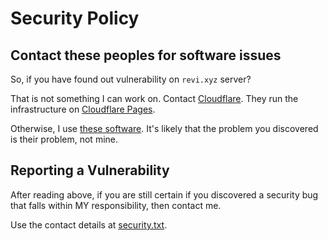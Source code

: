 <!--
SPDX-FileCopyrightText: (C) 2024 Hong Yongmin (https://revi.xyz/) <yewon@revi.email>

SPDX-License-Identifier: Apache-2.0

Licensed under the Apache License, Version 2.0 (the "License");
you may not use this file except in compliance with the License.
You may obtain a copy of the License at

http://www.apache.org/licenses/LICENSE-2.0

Unless required by applicable law or agreed to in writing, software
distributed under the License is distributed on an "AS IS" BASIS,
WITHOUT WARRANTIES OR CONDITIONS OF ANY KIND, either express or implied.
See the License for the specific language governing permissions and
limitations under the License.
-->

# Security Policy

## Contact these peoples for software issues

So, if you have found out vulnerability on `revi.xyz` server?

That is not something I can work on. Contact [Cloudflare](https://developers.cloudflare.com/support/contacting-cloudflare-support/).
They run the infrastructure on [Cloudflare Pages](https://pages.cloudflare.com).

Otherwise, I use [these software](https://github.com/revinet/revi.xyz/blob/master/package-lock.json).
It's likely that the problem you discovered is their problem, not mine.

## Reporting a Vulnerability

After reading above, if you are still certain if you discovered a security bug
that falls within MY responsibility, then contact me.

Use the contact details at [security.txt](https://revi.xyz/.well-known/security.txt).
